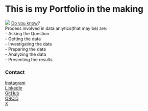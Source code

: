 <h1>This is my Portfolio in the making</h1>
<img src = "https://media.licdn.com/dms/image/v2/D5616AQEAVJhTSqCPUA/profile-displaybackgroundimage-shrink_350_1400/B56Zhq_YDpG0Ag-/0/1754141656187?e=1761177600&v=beta&t=nFW8ciRvoQt45Dfecq1qpyF5oJxykoOGfuG15tuNOAE">
<span style="text-decoration: underline;">Do you know</span>?</br>
Process involved in data anlytics(that may be) are: </br>
- Asking the Question</br>
- Getting the data</br>
- Investigating the data</br>
- Preparing the data</br>
- Analyzing the data</br>
- Presenting the results</br>

<h3>Contact</h3>
<a href="https://www.instagram.com/the_ethereal007/">Instagram</a></br>
<a href="https://www.linkedin.com/in/007cn/">LinkedIn</a></br>
<a href="https://github.com/007nishan">GitHub</a></br>
<a href="https://orcid.org/0009-0007-8012-0182">ORCiD</a></br>
<a href="https://x.com/NishanXX7">X</a></br>


<!--
**007nishan/007nishan** is a ✨ _special_ ✨ repository because its `README.md` (this file) appears on your GitHub profile.

Here are some ideas to get you started:

- 🔭 I’m currently working on ...
- 🌱 I’m currently learning ...
- 👯 I’m looking to collaborate on ...
- 🤔 I’m looking for help with ...
- 💬 Ask me about ...
- 📫 How to reach me: ...
- 😄 Pronouns: ...
- ⚡ Fun fact: ...
-->
